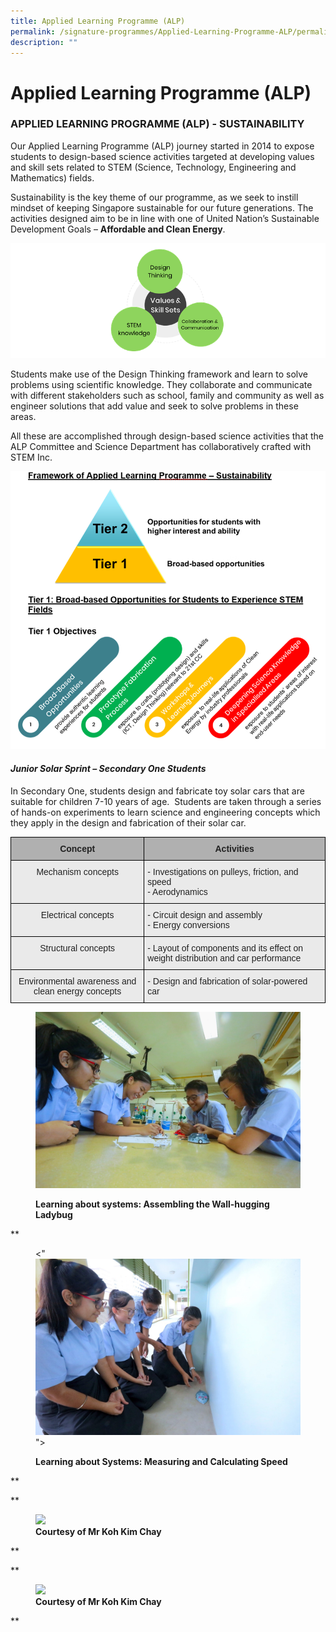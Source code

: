 ```yaml
---
title: Applied Learning Programme (ALP)
permalink: /signature-programmes/Applied-Learning-Programme-ALP/permalink/
description: ""
---
```

Applied Learning Programme (ALP)
================================

  

### APPLIED LEARNING PROGRAMME (ALP) - SUSTAINABILITY

Our Applied Learning Programme (ALP) journey started in 2014 to expose students to design-based science activities targeted at developing values and skill sets related to STEM (Science, Technology, Engineering and Mathematics) fields.   

Sustainability is the key theme of our programme, as we seek to instill mindset of keeping Singapore sustainable for our future generations. The activities designed aim to be in line with one of United Nation’s Sustainable Development Goals – **Affordable and Clean Energy**.

![](/images/ALP.png)

Students make use of the Design Thinking framework and learn to solve problems using scientific knowledge. They collaborate and communicate with different stakeholders such as school, family and community as well as engineer solutions that add value and seek to solve problems in these areas.

All these are accomplished through design-based science activities that the ALP Committee and Science Department has collaboratively crafted with STEM Inc.

![](/images/ALP02.png)

#### _Junior Solar Sprint – Secondary One Students_

In Secondary One, students design and fabricate toy solar cars that are suitable for children 7-10 years of age.  Students are taken through a series of hands-on experiments to learn science and engineering concepts which they apply in the design and fabrication of their solar car.

<style type="text/css">
.tg  {border-collapse:collapse;border-spacing:0;}
.tg td{border-color:black;border-style:solid;border-width:1px;font-family:Arial, sans-serif;font-size:14px;
  overflow:hidden;padding:10px 5px;word-break:normal;}
.tg th{border-color:black;border-style:solid;border-width:1px;font-family:Arial, sans-serif;font-size:14px;
  font-weight:normal;overflow:hidden;padding:10px 5px;word-break:normal;}
.tg .tg-y7qa{background-color:#EAEAEA;color:#222;text-align:left;vertical-align:top}
.tg .tg-ii8k{background-color:#EAEAEA;color:#222;text-align:center;vertical-align:top}
.tg .tg-pll1{background-color:#B0B0B0;color:#222;font-weight:bold;text-align:center;vertical-align:top}
</style>
<table class="tg">
<thead>
  <tr>
    <th class="tg-pll1">Concept</th>
    <th class="tg-pll1">Activities</th>
  </tr>
</thead>
<tbody>
  <tr>
    <td class="tg-ii8k">Mechanism concepts</td>
    <td class="tg-y7qa">- Investigations on pulleys, friction, and speed<br>- Aerodynamics</td>
  </tr>
  <tr>
    <td class="tg-ii8k">Electrical concepts</td>
    <td class="tg-y7qa">- Circuit design and assembly<br>- Energy conversions</td>
  </tr>
  <tr>
    <td class="tg-ii8k">Structural concepts</td>
    <td class="tg-y7qa">- Layout of components and its effect on weight distribution and car performance</td>
  </tr>
  <tr>
    <td class="tg-ii8k">Environmental awareness and clean energy concepts</td>
    <td class="tg-y7qa">- Design and fabrication of solar-powered car</td>
  </tr>
</tbody>
</table>




<figure>

![](/images/ALP3.jpeg)

<figcaption> <strong> Learning about systems: Assembling the Wall-hugging Ladybug </strong> </figcaption>

</figure>



**

<figure>

<"![](/images/ALP4.jpeg)">

<figcaption> <strong> Learning about Systems: Measuring and Calculating Speed </strong> </figcaption>

</figure>

**

**

<figure>

<img src="/images/Heritage%2002%20Tian%20Kee%20Provision%20Shop.jpg">

<figcaption> <strong> Courtesy of Mr Koh Kim Chay </strong> </figcaption>

</figure>

**

**

<figure>

<img src="/images/Heritage%2002%20Tian%20Kee%20Provision%20Shop.jpg">

<figcaption> <strong> Courtesy of Mr Koh Kim Chay </strong> </figcaption>

</figure>

**